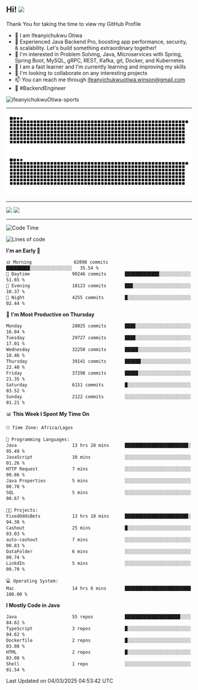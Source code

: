 <!-- BLOG-POST-LIST:START --><!-- BLOG-POST-LIST:END -->

## Hi! <img src="https://media.giphy.com/media/hvRJCLFzcasrR4ia7z/giphy.gif" width="4%"> 

Thank You for taking the time to view my GitHub Profile

- 👋 I am Ifeanyichukwu Otiwa
- 🚀 Experienced Java Backend Pro, boosting app performance, security, & scalability. Let's build something extraordinary together!
- 👀 I'm interested in Problem Solving, Java, Microservices with Spring, Spring Boot, MySQL, gRPC, REST, Kafka, git, Docker, and Kubernetes
- 🌱 I am a fast learner and I'm currently learning and improving my skills
- 💞️ I'm looking to collaborate on any interesting projects
- 📫 You can reach me through ifeanyichukwuotiwa.winson@gmail.com
- 🚀 #BackendEngineer

<p align="left" marginTop="10px"> <img src="https://komarev.com/ghpvc/?username=ifeanyichukwuOtiwa-sports&label=Profile%20views&color=0e75b6&style=for-the-badge" alt="ifeanyichukwuOtiwa-sports" /> </p>

***

<!--🐍📈SNAKEGRAPH / 🌐WEBSITE: https://github.com/Platane/snk -->
![github contribution grid snake animation](https://raw.githubusercontent.com/ifeanyichukwuOtiwa-sports/ifeanyichukwuOtiwa-sports/output/github-contribution-grid-snake-dark.svg#gh-dark-mode-only)![github contribution grid snake animation](https://raw.githubusercontent.com/ifeanyichukwuOtiwa-sports/ifeanyichukwuOtiwa-sports/output/github-contribution-grid-snake.svg#gh-light-mode-only)

***

<p float="left">
  <img float="left" src="https://github-readme-stats.vercel.app/api?username=ifeanyichukwuOtiwa-sports&count_private=true&include_all_commits=true&theme=react&show_icons=true" />
  <img float="right" src="https://github-readme-stats.vercel.app/api/top-langs/?username=ifeanyichukwuOtiwa-sports&layout=compact&show_icons=true&theme=react" /> 
</p>

***



<!--START_SECTION:waka-->
![Code Time](http://img.shields.io/badge/Code%20Time-3%2C507%20hrs%2026%20mins-blue)

![Lines of code](https://img.shields.io/badge/From%20Hello%20World%20I%27ve%20Written-44.0%20million%20lines%20of%20code-blue)

**I'm an Early 🐤** 

```text
🌞 Morning                62098 commits       █████████░░░░░░░░░░░░░░░░   35.54 % 
🌆 Daytime                90246 commits       █████████████░░░░░░░░░░░░   51.65 % 
🌃 Evening                18123 commits       ███░░░░░░░░░░░░░░░░░░░░░░   10.37 % 
🌙 Night                  4255 commits        █░░░░░░░░░░░░░░░░░░░░░░░░   02.44 % 
```
📅 **I'm Most Productive on Thursday** 

```text
Monday                   28025 commits       ████░░░░░░░░░░░░░░░░░░░░░   16.04 % 
Tuesday                  29727 commits       ████░░░░░░░░░░░░░░░░░░░░░   17.01 % 
Wednesday                32258 commits       █████░░░░░░░░░░░░░░░░░░░░   18.46 % 
Thursday                 39141 commits       ██████░░░░░░░░░░░░░░░░░░░   22.40 % 
Friday                   37298 commits       █████░░░░░░░░░░░░░░░░░░░░   21.35 % 
Saturday                 6151 commits        █░░░░░░░░░░░░░░░░░░░░░░░░   03.52 % 
Sunday                   2122 commits        ░░░░░░░░░░░░░░░░░░░░░░░░░   01.21 % 
```


📊 **This Week I Spent My Time On** 

```text
🕑︎ Time Zone: Africa/Lagos

💬 Programming Languages: 
Java                     13 hrs 28 mins      ████████████████████████░   95.49 % 
JavaScript               10 mins             ░░░░░░░░░░░░░░░░░░░░░░░░░   01.26 % 
HTTP Request             7 mins              ░░░░░░░░░░░░░░░░░░░░░░░░░   00.86 % 
Java Properties          5 mins              ░░░░░░░░░░░░░░░░░░░░░░░░░   00.70 % 
SQL                      5 mins              ░░░░░░░░░░░░░░░░░░░░░░░░░   00.67 % 

🐱‍💻 Projects: 
FixedOddsBets            13 hrs 18 mins      ████████████████████████░   94.38 % 
Cashout                  25 mins             █░░░░░░░░░░░░░░░░░░░░░░░░   03.03 % 
auto-cashout             7 mins              ░░░░░░░░░░░░░░░░░░░░░░░░░   00.83 % 
DataFolder               6 mins              ░░░░░░░░░░░░░░░░░░░░░░░░░   00.74 % 
LinkdIn                  5 mins              ░░░░░░░░░░░░░░░░░░░░░░░░░   00.70 % 

💻 Operating System: 
Mac                      14 hrs 6 mins       █████████████████████████   100.00 % 
```

**I Mostly Code in Java** 

```text
Java                     55 repos            █████████████████████░░░░   84.62 % 
TypeScript               3 repos             █░░░░░░░░░░░░░░░░░░░░░░░░   04.62 % 
Dockerfile               2 repos             █░░░░░░░░░░░░░░░░░░░░░░░░   03.08 % 
HTML                     2 repos             █░░░░░░░░░░░░░░░░░░░░░░░░   03.08 % 
Shell                    1 repo              ░░░░░░░░░░░░░░░░░░░░░░░░░   01.54 % 
```




 Last Updated on 04/03/2025 04:53:42 UTC
<!--END_SECTION:waka-->

<!--
<p align="center">
![trophy](https://github-profile-trophy.vercel.app/?username=ifeanyichukwuOtiwa-sports&theme=onedark) (https://github.com/ryo-ma/github-profile-trophy)
</p>
-->

<!---
ifeanyi-otiwa/ifeanyi-otiwa is a ✨ special ✨ repository because its `README.md` (this file) appears on your GitHub profile.
You can click the Preview link to take a look at your changes.
--->

